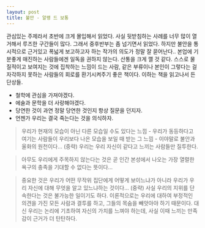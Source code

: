 ```yaml
---
layout: post
title: 불안 - 알랭 드 보통
---
```


관심있는 주제라서 초반에 크게 몰입해서 읽었다. 사실 뒷받침하는 사례를 너무 많이 열거해서 루즈한 구간들이 많다. 그래서 중후반부는 좀 넘기면서 읽었다. 하지만 불안을 통시적으로 근거있고 폭넓게 보고하고자 하는 작가의 의도가 정말 잘 묻어난다.. 본업에 기분좋게 매진하는 사람들에겐 일독을 권하지 않는다. 산통을 크게 깰 것 같다. 스스로 물질적이고 보여지는 것에 집착하는 느낌이 드는 사람, 같은 부류이나 본인이 그렇다는 걸 자각하지 못하는 사람들의 회로를 환기시켜주기 좋은 책이다. 이하는 책을 읽고나서 든 단상들.

- 철학에 관심을 가져야겠다.
- 에술과 문학을 더 사랑해야겠다.
- 당연한 것이 과연 정말 당연한 것인지 항상 질문을 던지자.
- 언젠가 우리는 결국 죽는다는 것을 의식하자.

> 우리가 현재의 모습이 아닌 다른 모습일 수도 있다는 느낌 - 우리가 동등하다고 여기는 사람들이 우리보다 나은 모습을 보일 때 받는 그 느낌 - 이야말로 불안과 울화의 원천이다… (중략) 우리는 우리 자신이 같다고 느끼는 사람들만 질투한다.
> 

> 아무도 우리에게 주목하지 않는다는 것은 곧 인간 본성에서 나오는 가장 열렬한 욕구의 충족을 기대할 수 없다는 뜻이다…
> 

> 중요한 것은 우리가 어떤 무작위 집단에게 어떻게 보이느냐가 아니라 우리가 우리 자신에 대해 무엇을 알고 있느냐하는 것이다… (중략) 사실 우리의 지위를 단속한다는 것은 불가능한 일이기도 하다. 이론적으로는 우리에 대하여 부정적인 의견을 가진 모든 사람과 결투를 하고, 그들의 목숨을 빼앗아야 하기 때문이다. 대신 우리는 논리에 기초하여 자신의 가치를 느껴야 하는데, 사실 이때 느끼는 만족감이 근거가 더 탄탄하다.
>